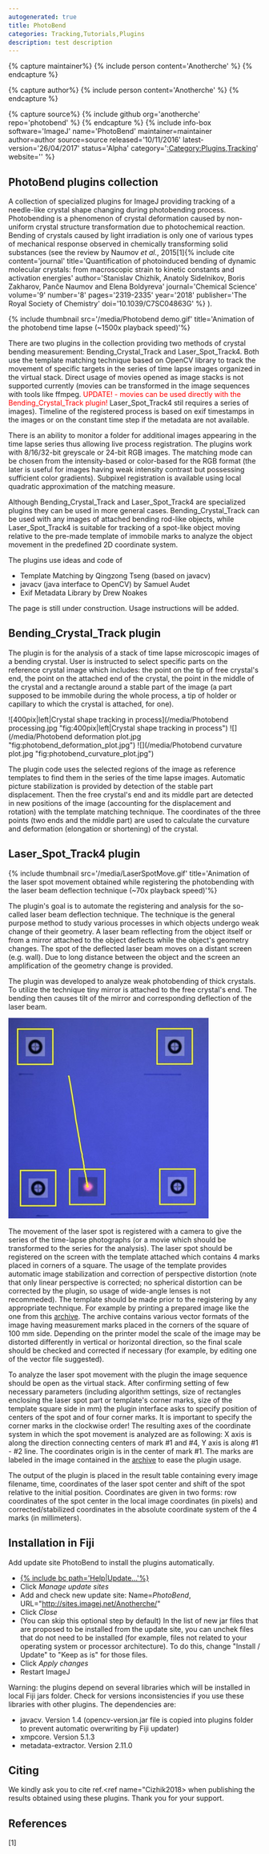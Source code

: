 ```yaml
---
autogenerated: true
title: PhotoBend
categories: Tracking,Tutorials,Plugins
description: test description
---
```



{% capture maintainer%}
{% include person content='Anotherche' %}
{% endcapture %}

{% capture author%}
{% include person content='Anotherche' %}
{% endcapture %}

{% capture source%}
{% include github org='anotherche' repo='photobend' %}
{% endcapture %}
{% include info-box software='ImageJ' name='PhotoBend' maintainer=maintainer author=author source=source released='10/11/2016' latest-version='26/04/2017' status='Alpha' category='[:Category:Plugins](Category_Plugins),[Tracking](Category_Tracking)' website='' %}

PhotoBend plugins collection
----------------------------

A collection of specialized plugins for ImageJ providing tracking of a needle-like crystal shape changing during photobending process. Photobending is a phenomenon of crystal deformation caused by non-uniform crystal structure transformation due to photochemical reaction. Bending of crystals caused by light irradiation is only one of various types of mechanical response observed in chemically transforming solid substances (see the review by Naumov *et al.*, 2015[1]{% include cite content='journal' title='Quantification of photoinduced bending of dynamic molecular crystals: from macroscopic strain to kinetic constants and activation energies' author='Stanislav Chizhik, Anatoly Sidelnikov, Boris Zakharov, Panče Naumov and Elena Boldyreva' journal='Chemical Science' volume='9' number='8' pages='2319-2335' year='2018' publisher='The Royal Society of Chemistry' doi='10.1039/C7SC04863G' %}</ref> ).

{% include thumbnail src='/media/Photobend demo.gif' title='Animation of the photobend time lapse (\~1500x playback speed)'%}

There are two plugins in the collection providing two methods of crystal bending measurement: Bending\_Crystal\_Track and Laser\_Spot\_Track4. Both use the template matching technique based on OpenCV library to track the movement of specific targets in the series of time lapse images organized in the virtual stack. Direct usage of movies opened as image stacks is not supported currently (movies can be transformed in the image sequences with tools like ffmpeg. <span style="color:red"> UPDATE! - movies can be used directly with the Bending\_Crystal\_Track plugin! </span> Laser\_Spot\_Track4 stil requires a series of images). Timeline of the registered process is based on exif timestamps in the images or on the constant time step if the metadata are not available.

There is an ability to monitor a folder for additional images appearing in the time lapse series thus allowing live process registration. The plugins work with 8/16/32-bit greyscale or 24-bit RGB images. The matching mode can be chosen from the intensity-based or color-based for the RGB format (the later is useful for images having weak intensity contrast but possessing sufficient color gradients). Subpixel registration is available using local quadratic approximation of the matching measure.

Although Bending\_Crystal\_Track and Laser\_Spot\_Track4 are specialized plugins they can be used in more general cases. Bending\_Crystal\_Track can be used with any images of attached bending rod-like objects, while Laser\_Spot\_Track4 is suitable for tracking of a spot-like object moving relative to the pre-made template of immobile marks to analyze the object movement in the predefined 2D coordinate system.

The plugins use ideas and code of

-   Template Matching by Qingzong Tseng (based on javacv)
-   javacv (java interface to OpenCV) by Samuel Audet
-   Exif Metadata Library by Drew Noakes

The page is still under construction. Usage instructions will be added.

Bending\_Crystal\_Track plugin
------------------------------

The plugin is for the analysis of a stack of time lapse microscopic images of a bending crystal. User is instructed to select specific parts on the reference crystal image which includes: the point on the tip of free crystal's end, the point on the attached end of the crystal, the point in the middle of the crystal and a rectangle around a stable part of the image (a part supposed to be immobile during the whole process, a tip of holder or capillary to which the crystal is attached, for one).

![400pix\|left\|Crystal shape tracking in process](/media/Photobend processing.jpg "fig:400pix|left|Crystal shape tracking in process") ![](/media/Photobend deformation plot.jpg "fig:photobend_deformation_plot.jpg") ![](/media/Photobend curvature plot.jpg "fig:photobend_curvature_plot.jpg")

The plugin code uses the selected regions of the image as reference templates to find them in the series of the time lapse images. Automatic picture stabilization is provided by detection of the stable part displacement. Then the free crystal's end and its middle part are detected in new positions of the image (accounting for the displacement and rotation) with the template matching technique. The coordinates of the three points (two ends and the middle part) are used to calculate the curvature and deformation (elongation or shortening) of the crystal.

Laser\_Spot\_Track4 plugin
--------------------------

{% include thumbnail src='/media/LaserSpotMove.gif' title='Animation of the laser spot movement obtained while registering the photobending with the laser beam deflection technique (\~70x playback speed)'%}

The plugin's goal is to automate the registering and analysis for the so-called laser beam deflection technique. The technique is the general purpose method to study various processes in which objects undergo weak change of their geometry. A laser beam reflecting from the object itself or from a mirror attached to the object deflects while the object's geometry changes. The spot of the deflected laser beam moves on a distant screen (e.g. wall). Due to long distance between the object and the screen an amplification of the geometry change is provided.

The plugin was developed to analyze weak photobending of thick crystals. To utilize the technique tiny mirror is attached to the free crystal's end. The bending then causes tilt of the mirror and corresponding deflection of the laser beam.

![400pix\|left\|Laser spot tracking in process](/media/LaserSpotTrack.jpg "400pix|left|Laser spot tracking in process")

The movement of the laser spot is registered with a camera to give the series of the time-lapse photographs (or a movie which should be transformed to the series for the analysis). The laser spot should be registered on the screen with the template attached which contains 4 marks placed in corners of a square. The usage of the template provides automatic image stabilization and correction of perspective distortion (note that only linear perspective is corrected; no spherical distortion can be corrected by the plugin, so usage of wide-angle lenses is not recommeded). The template should be made prior to the registering by any appropriate technique. For example by printing a prepared image like the one from this [archive](/media/LaserDeflectionMeasurementTemplate.zip). The archive contains various vector formats of the image having measurement marks placed in the corners of the square of 100 mm side. Depending on the printer model the scale of the image may be distorted differently in vertical or horizontal direction, so the final scale should be checked and corrected if necessary (for example, by editing one of the vector file suggested).

To analyze the laser spot movement with the plugin the image sequence should be open as the virtual stack. After confirming setting of few necessary parameters (including algorithm settings, size of rectangles enclosing the laser spot part or template's corner marks, size of the template square side in mm) the plugin interface asks to specify position of centers of the spot and of four corner marks. It is important to specify the corner marks in the clockwise order! The resulting axes of the coordinate system in which the spot movement is analyzed are as following: X axis is along the direction connecting centers of mark \#1 and \#4, Y axis is along \#1 - \#2 line. The coordinates origin is in the center of mark \#1. The marks are labeled in the image contained in the [archive](/media/LaserDeflectionMeasurementTemplate.zip) to ease the plugin usage.

The output of the plugin is placed in the result table containing every image filename, time, coordinates of the laser spot center and shift of the spot relative to the initial position. Coordinates are given in two forms: row coordinates of the spot center in the local image coordinates (in pixels) and corrected/stabilized coordinates in the absolute coordinate system of the 4 marks (in millimeters).

Installation in Fiji
--------------------

Add update site PhotoBend to install the plugins automatically.

-   [{% include bc path='Help|Update...'%}](/update-sites)
-   Click *Manage update sites*
-   Add and check new update site: Name=*PhotoBend*, URL="http://sites.imagej.net/Anotherche/"
-   Click *Close*
-   (You can skip this optional step by default) In the list of new jar files that are proposed to be installed from the update site, you can unchek files that do not need to be installed (for example, files not related to your operating system or processor architecture). To do this, change "Install / Update" to "Keep as is" for those files.
-   Click *Apply changes*
-   Restart ImageJ

Warning: the plugins depend on several libraries which will be installed in local Fiji jars folder. Check for versions inconsistencies if you use these libraries with other plugins. The dependencies are:

-   javacv. Version 1.4 (opencv-version.jar file is copied into plugins folder to prevent automatic overwriting by Fiji updater)
-   xmpcore. Version 5.1.3
-   metadata-extractor. Version 2.11.0

Citing
------

We kindly ask you to cite ref.&lt;ref name="Cizhik2018&gt;</ref> when publishing the results obtained using these plugins. Thank you for your support.

References
----------

<references />

  

[1] 
